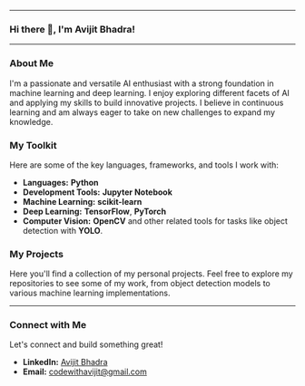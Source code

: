 ***

### Hi there 👋, I'm Avijit Bhadra!

---

### **About Me**

I'm a passionate and versatile AI enthusiast with a strong foundation in machine learning and deep learning. I enjoy exploring different facets of AI and applying my skills to build innovative projects. I believe in continuous learning and am always eager to take on new challenges to expand my knowledge.

### **My Toolkit**

Here are some of the key languages, frameworks, and tools I work with:

* **Languages:** **Python**
* **Development Tools:** **Jupyter Notebook**
* **Machine Learning:** **scikit-learn**
* **Deep Learning:** **TensorFlow**, **PyTorch**
* **Computer Vision:** **OpenCV** and other related tools for tasks like object detection with **YOLO**.

### **My Projects**

Here you'll find a collection of my personal projects. Feel free to explore my repositories to see some of my work, from object detection models to various machine learning implementations.

---

### **Connect with Me**

Let's connect and build something great!

* **LinkedIn:** [Avijit Bhadra](https://www.linkedin.com/in/avijit-bhadra-990a65253/)
* **Email:** codewithavijit@gmail.com
